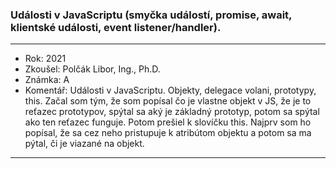 ### Události v JavaScriptu (smyčka událostí, promise, await, klientské události, event listener/handler).

----------------------------------------

- Rok: 2021
- Zkoušel: Polčák Libor, Ing., Ph.D.
- Známka: A
- Komentář: Události v JavaScriptu. Objekty, delegace volani, prototypy, this. Začal som tým, že som popísal čo je vlastne objekt v JS, že je to reťazec prototypov, spýtal sa aký je základný prototyp, potom sa spýtal ako ten reťazec funguje. Potom prešiel k slovíčku this. Najprv som ho popísal, že sa cez neho pristupuje k atribútom objektu a potom sa ma pýtal, či je viazané na objekt.

----------------------------------------
